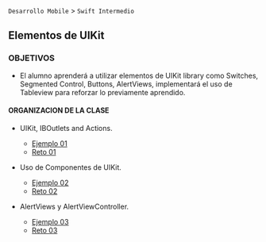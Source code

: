 
`Desarrollo Mobile` > `Swift Intermedio` 

## Elementos de UIKit 

### OBJETIVOS 

- El alumno aprenderá a utilizar elementos de UIKit library como Switches, Segmented Control, Buttons, AlertViews, implementará el uso de Tableview para reforzar lo previamente aprendido.

#### ORGANIZACION DE LA CLASE 

- UIKit, IBOutlets and Actions.

	- [Ejemplo 01](Ejemplo-01)
	- [Reto 01](Reto-01)

- Uso de Componentes de UIKit.

	- [Ejemplo 02](Ejemplo-02)
	- [Reto 02](Reto-02)

- AlertViews y AlertViewController.

	- [Ejemplo 03](Ejemplo-03)
	- [Reto 03](Reto-03)

